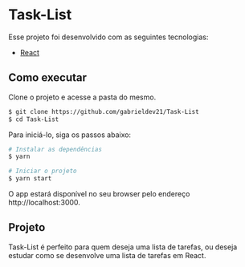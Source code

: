 # Task-List

Esse projeto foi desenvolvido com as seguintes tecnologias:

- [React](https://reactjs.org)

## Como executar

Clone o projeto e acesse a pasta do mesmo.

```bash
$ git clone https://github.com/gabrieldev21/Task-List
$ cd Task-List
```

Para iniciá-lo, siga os passos abaixo:
```bash
# Instalar as dependências
$ yarn

# Iniciar o projeto
$ yarn start
```

O app estará disponível no seu browser pelo endereço http://localhost:3000.

## Projeto

Task-List é perfeito para quem deseja uma lista de tarefas, ou deseja estudar como se desenvolve uma lista de tarefas em React. 

